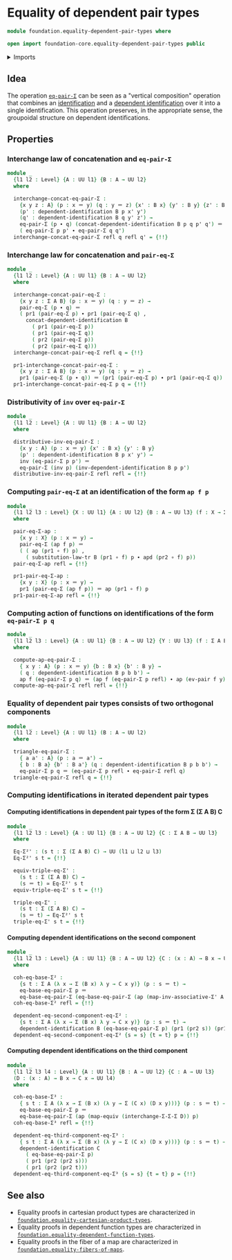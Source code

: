 # Equality of dependent pair types

```agda
module foundation.equality-dependent-pair-types where

open import foundation-core.equality-dependent-pair-types public
```

<details><summary>Imports</summary>

```agda
open import foundation.action-on-identifications-dependent-functions
open import foundation.action-on-identifications-functions
open import foundation.dependent-identifications
open import foundation.dependent-pair-types
open import foundation.functoriality-dependent-pair-types
open import foundation.transport-along-identifications
open import foundation.type-arithmetic-dependent-pair-types
open import foundation.universe-levels

open import foundation-core.equivalences
open import foundation-core.function-types
open import foundation-core.identity-types
```

</details>

## Idea

The operation [`eq-pair-Σ`](foundation-core.equality-dependent-pair-types.md)
can be seen as a "vertical composition" operation that combines an
[identification](foundation-core.identity-types.md) and a
[dependent identification](foundation.dependent-identifications.md) over it into
a single identification. This operation preserves, in the appropriate sense, the
groupoidal structure on dependent identifications.

## Properties

### Interchange law of concatenation and `eq-pair-Σ`

```agda
module _
  {l1 l2 : Level} {A : UU l1} {B : A → UU l2}
  where

  interchange-concat-eq-pair-Σ :
    {x y z : A} (p : x ＝ y) (q : y ＝ z) {x' : B x} {y' : B y} {z' : B z} →
    (p' : dependent-identification B p x' y')
    (q' : dependent-identification B q y' z') →
    eq-pair-Σ (p ∙ q) (concat-dependent-identification B p q p' q') ＝
    ( eq-pair-Σ p p' ∙ eq-pair-Σ q q')
  interchange-concat-eq-pair-Σ refl q refl q' = {!!}
```

### Interchange law for concatenation and `pair-eq-Σ`

```agda
module _
  {l1 l2 : Level} {A : UU l1} {B : A → UU l2}
  where

  interchange-concat-pair-eq-Σ :
    {x y z : Σ A B} (p : x ＝ y) (q : y ＝ z) →
    pair-eq-Σ (p ∙ q) ＝
    ( pr1 (pair-eq-Σ p) ∙ pr1 (pair-eq-Σ q) ,
      concat-dependent-identification B
        ( pr1 (pair-eq-Σ p))
        ( pr1 (pair-eq-Σ q))
        ( pr2 (pair-eq-Σ p))
        ( pr2 (pair-eq-Σ q)))
  interchange-concat-pair-eq-Σ refl q = {!!}

  pr1-interchange-concat-pair-eq-Σ :
    {x y z : Σ A B} (p : x ＝ y) (q : y ＝ z) →
    pr1 (pair-eq-Σ (p ∙ q)) ＝ (pr1 (pair-eq-Σ p) ∙ pr1 (pair-eq-Σ q))
  pr1-interchange-concat-pair-eq-Σ p q = {!!}
```

### Distributivity of `inv` over `eq-pair-Σ`

```agda
module _
  {l1 l2 : Level} {A : UU l1} {B : A → UU l2}
  where

  distributive-inv-eq-pair-Σ :
    {x y : A} (p : x ＝ y) {x' : B x} {y' : B y}
    (p' : dependent-identification B p x' y') →
    inv (eq-pair-Σ p p') ＝
    eq-pair-Σ (inv p) (inv-dependent-identification B p p')
  distributive-inv-eq-pair-Σ refl refl = {!!}
```

### Computing `pair-eq-Σ` at an identification of the form `ap f p`

```agda
module _
  {l1 l2 l3 : Level} {X : UU l1} {A : UU l2} {B : A → UU l3} (f : X → Σ A B)
  where

  pair-eq-Σ-ap :
    {x y : X} (p : x ＝ y) →
    pair-eq-Σ (ap f p) ＝
    ( ( ap (pr1 ∘ f) p) ,
      ( substitution-law-tr B (pr1 ∘ f) p ∙ apd (pr2 ∘ f) p))
  pair-eq-Σ-ap refl = {!!}

  pr1-pair-eq-Σ-ap :
    {x y : X} (p : x ＝ y) →
    pr1 (pair-eq-Σ (ap f p)) ＝ ap (pr1 ∘ f) p
  pr1-pair-eq-Σ-ap refl = {!!}
```

### Computing action of functions on identifications of the form `eq-pair-Σ p q`

```agda
module _
  {l1 l2 l3 : Level} {A : UU l1} {B : A → UU l2} {Y : UU l3} (f : Σ A B → Y)
  where

  compute-ap-eq-pair-Σ :
    { x y : A} (p : x ＝ y) {b : B x} {b' : B y} →
    ( q : dependent-identification B p b b') →
    ap f (eq-pair-Σ p q) ＝ (ap f (eq-pair-Σ p refl) ∙ ap (ev-pair f y) q)
  compute-ap-eq-pair-Σ refl refl = {!!}
```

### Equality of dependent pair types consists of two orthogonal components

```agda
module _
  {l1 l2 : Level} {A : UU l1} (B : A → UU l2)
  where

  triangle-eq-pair-Σ :
    { a a' : A} (p : a ＝ a') →
    { b : B a} {b' : B a'} (q : dependent-identification B p b b') →
    eq-pair-Σ p q ＝ (eq-pair-Σ p refl ∙ eq-pair-Σ refl q)
  triangle-eq-pair-Σ refl q = {!!}
```

### Computing identifications in iterated dependent pair types

#### Computing identifications in dependent pair types of the form Σ (Σ A B) C

```agda
module _
  {l1 l2 l3 : Level} {A : UU l1} {B : A → UU l2} {C : Σ A B → UU l3}
  where

  Eq-Σ²' : (s t : Σ (Σ A B) C) → UU (l1 ⊔ l2 ⊔ l3)
  Eq-Σ²' s t = {!!}

  equiv-triple-eq-Σ' :
    (s t : Σ (Σ A B) C) →
    (s ＝ t) ≃ Eq-Σ²' s t
  equiv-triple-eq-Σ' s t = {!!}

  triple-eq-Σ' :
    (s t : Σ (Σ A B) C) →
    (s ＝ t) → Eq-Σ²' s t
  triple-eq-Σ' s t = {!!}
```

#### Computing dependent identifications on the second component

```agda
module _
  {l1 l2 l3 : Level} {A : UU l1} {B : A → UU l2} {C : (x : A) → B x → UU l3}
  where

  coh-eq-base-Σ² :
    {s t : Σ A (λ x → Σ (B x) λ y → C x y)} (p : s ＝ t) →
    eq-base-eq-pair-Σ p ＝
    eq-base-eq-pair-Σ (eq-base-eq-pair-Σ (ap (map-inv-associative-Σ' A B C) p))
  coh-eq-base-Σ² refl = {!!}

  dependent-eq-second-component-eq-Σ² :
    {s t : Σ A (λ x → Σ (B x) λ y → C x y)} (p : s ＝ t) →
    dependent-identification B (eq-base-eq-pair-Σ p) (pr1 (pr2 s)) (pr1 (pr2 t))
  dependent-eq-second-component-eq-Σ² {s = s} {t = t} p = {!!}
```

#### Computing dependent identifications on the third component

```agda
module _
  {l1 l2 l3 l4 : Level} {A : UU l1} {B : A → UU l2} {C : A → UU l3}
  (D : (x : A) → B x → C x → UU l4)
  where

  coh-eq-base-Σ³ :
    { s t : Σ A (λ x → Σ (B x) (λ y → Σ (C x) (D x y)))} (p : s ＝ t) →
    eq-base-eq-pair-Σ p ＝
    eq-base-eq-pair-Σ (ap (map-equiv (interchange-Σ-Σ-Σ D)) p)
  coh-eq-base-Σ³ refl = {!!}

  dependent-eq-third-component-eq-Σ³ :
    { s t : Σ A (λ x → Σ (B x) (λ y → Σ (C x) (D x y)))} (p : s ＝ t) →
    dependent-identification C
      ( eq-base-eq-pair-Σ p)
      ( pr1 (pr2 (pr2 s)))
      ( pr1 (pr2 (pr2 t)))
  dependent-eq-third-component-eq-Σ³ {s = s} {t = t} p = {!!}
```

## See also

- Equality proofs in cartesian product types are characterized in
  [`foundation.equality-cartesian-product-types`](foundation.equality-cartesian-product-types.md).
- Equality proofs in dependent function types are characterized in
  [`foundation.equality-dependent-function-types`](foundation.equality-dependent-function-types.md).
- Equality proofs in the fiber of a map are characterized in
  [`foundation.equality-fibers-of-maps`](foundation.equality-fibers-of-maps.md).

